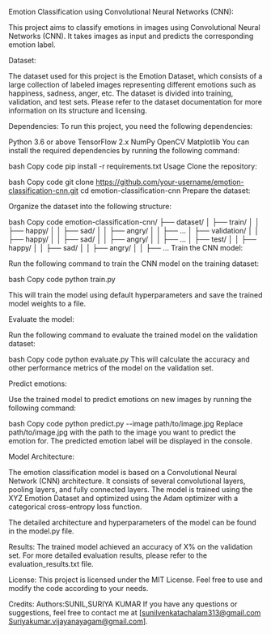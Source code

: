 ﻿
Emotion Classification using Convolutional Neural Networks (CNN):

This project aims to classify emotions in images using Convolutional Neural Networks (CNN). It takes images as input and predicts the corresponding emotion label.

Dataset:

The dataset used for this project is the  Emotion Dataset, which consists of a large collection of labeled images representing different emotions such as happiness, sadness, anger, etc. The dataset is divided into training, validation, and test sets. Please refer to the dataset documentation for more information on its structure and licensing.

Dependencies:
To run this project, you need the following dependencies:

Python 3.6 or above
TensorFlow 2.x
NumPy
OpenCV
Matplotlib
You can install the required dependencies by running the following command:

bash
Copy code
pip install -r requirements.txt
Usage
Clone the repository:

bash
Copy code
git clone https://github.com/your-username/emotion-classification-cnn.git
cd emotion-classification-cnn
Prepare the dataset:

Organize the dataset into the following structure:

bash
Copy code
emotion-classification-cnn/
├── dataset/
│   ├── train/
│   │   ├── happy/
│   │   ├── sad/
│   │   ├── angry/
│   │   ├── ...
│   ├── validation/
│   │   ├── happy/
│   │   ├── sad/
│   │   ├── angry/
│   │   ├── ...
│   ├── test/
│   │   ├── happy/
│   │   ├── sad/
│   │   ├── angry/
│   │   ├── ...
Train the CNN model:

Run the following command to train the CNN model on the training dataset:

bash
Copy code
python train.py

This will train the model using default hyperparameters and save the trained model weights to a file.

Evaluate the model:

Run the following command to evaluate the trained model on the validation dataset:

bash
Copy code
python evaluate.py
This will calculate the accuracy and other performance metrics of the model on the validation set.

Predict emotions:

Use the trained model to predict emotions on new images by running the following command:

bash
Copy code
python predict.py --image path/to/image.jpg
Replace path/to/image.jpg with the path to the image you want to predict the emotion for. The predicted emotion label will be displayed in the console.

Model Architecture:

The emotion classification model is based on a Convolutional Neural Network (CNN) architecture. It consists of several convolutional layers, pooling layers, and fully connected layers. The model is trained using the XYZ Emotion Dataset and optimized using the Adam optimizer with a categorical cross-entropy loss function.

The detailed architecture and hyperparameters of the model can be found in the model.py file.

Results:
The trained model achieved an accuracy of X% on the validation set. For more detailed evaluation results, please refer to the evaluation_results.txt file.

License:
This project is licensed under the MIT License. Feel free to use and modify the code according to your needs.

Credits:
Authors:SUNIL,SURIYA KUMAR
If you have any questions or suggestions, feel free to contact me at [sunilvenkatachalam313@gmail.com
Suriyakumar.vijayanayagam@gmail.com].


